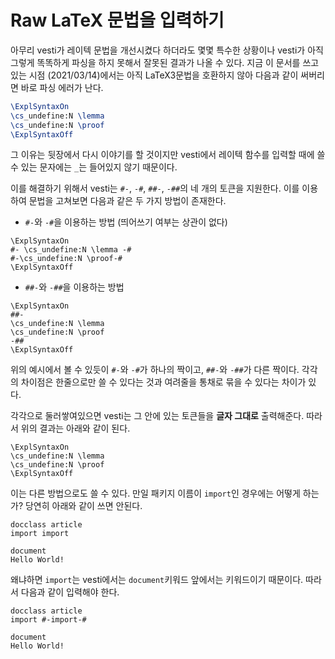 # Raw LaTeX 문법을 입력하기

아무리 vesti가 레이텍 문법을 개선시켰다 하더라도 몇몇 특수한 상황이나
vesti가 아직 그렇게 똑똑하게 파싱을 하지 못해서 잘못된 결과가 나올 수 있다.
지금 이 문서를 쓰고 있는 시점 (2021/03/14)에서는 아직 LaTeX3문법을 호환하지 않아
다음과 같이 써버리면 바로 파싱 에러가 난다.
```latex
\ExplSyntaxOn
\cs_undefine:N \lemma
\cs_undefine:N \proof
\ExplSyntaxOff
```
그 이유는 뒷장에서 다시 이야기를 할 것이지만 vesti에서 레이텍 함수를 입력할 때에 쓸 수 있는 문자에는 `_`는 들어있지 않기 때문이다.

이를 해결하기 위해서 vesti는 `#-`, `-#`, `##-`, `-##`의 네 개의 토큰을 지원한다.
이를 이용하여 문법을 고쳐보면 다음과 같은 두 가지 방법이 존재한다.

- `#-`와 `-#`을 이용하는 방법 (띄어쓰기 여부는 상관이 없다)
```
\ExplSyntaxOn
#- \cs_undefine:N \lemma -#
#-\cs_undefine:N \proof-#
\ExplSyntaxOff
```
- `##-`와 `-##`을 이용하는 방법
```
\ExplSyntaxOn
##-
\cs_undefine:N \lemma
\cs_undefine:N \proof
-##
\ExplSyntaxOff
```

위의 예시에서 볼 수 있듯이 `#-`와 `-#`가 하나의 짝이고, `##-`와 `-##`가 다른 짝이다.
각각의 차이점은 한줄으로만 쓸 수 있다는 것과 여려줄을 통채로 묶을 수 있다는 차이가 있다.

각각으로 둘러쌓여있으면 vesti는 그 안에 있는 토큰들을 **글자 그대로** 출력해준다.
따라서 위의 결과는 아래와 같이 된다.
```
\ExplSyntaxOn
\cs_undefine:N \lemma
\cs_undefine:N \proof
\ExplSyntaxOff
```

이는 다른 방법으로도 쓸 수 있다.
만일 패키지 이름이 `import`인 경우에는 어떻게 하는가?
당연히 아래와 같이 쓰면 안된다.
```
docclass article
import import

document
Hello World!
```
왜냐하면 `import`는 vesti에서는 `document`키워드 앞에서는 키워드이기 때문이다.
따라서 다음과 같이 입력해야 한다.
```
docclass article
import #-import-#

document
Hello World!
```